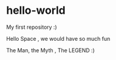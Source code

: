 # hello-world
My first repository :)

Hello Space , we would have so much fun

The Man, the Myth , The LEGEND :)
